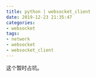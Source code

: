 ```yaml
---
title: python | websocket_client
date: 2019-12-23 21:35:47
categories:
- websocket
tags:
- network
- websocket
- websocket_client
---
```

这个暂时占坑。
